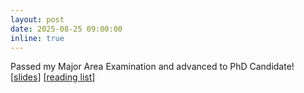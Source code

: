 ```yaml
---
layout: post
date: 2025-08-25 09:00:00
inline: true
---
```


Passed my Major Area Examination and advanced to PhD Candidate! \[[slides](https://docs.google.com/presentation/d/1q9JnudJZHfR126SKRhU8S-1vydisF8xf/edit?slide=id.p1#slide=id.p1)\] \[[reading list](https://docs.google.com/document/d/1WNnpBy9ef3VUOqOP1sRx1IPZ2iXp9gWCiyRUJe2Mdio/edit?tab=t.0#heading=h.23rzr46n4xw2)\]